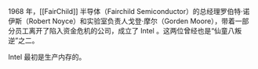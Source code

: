 1968 年，[[FairChild]] 半导体（Fairchild Semiconductor）的总经理罗伯特·诺伊斯（Robert Noyce）和实验室负责人戈登·摩尔（Gorden Moore），带着一部分员工离开了陷入资金危机的公司，成立了 Intel 。这两位曾经也是“仙童八叛逆”之二。

Intel 最初是生产内存的。
